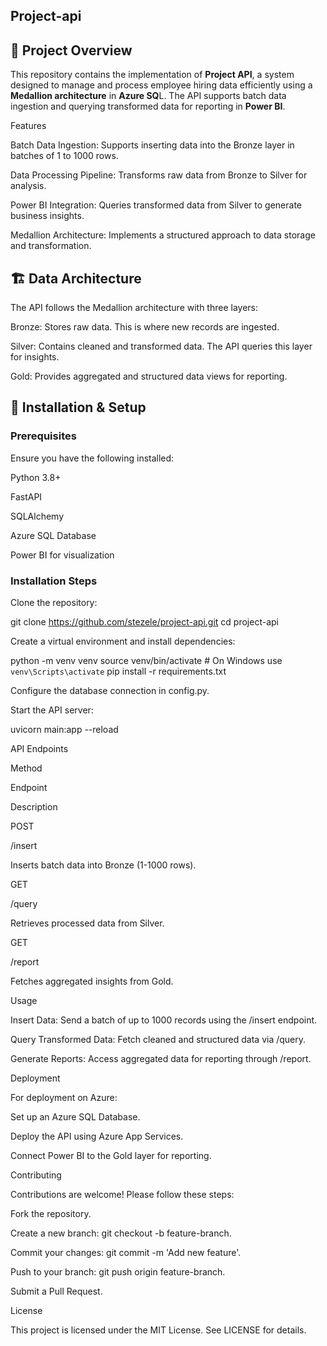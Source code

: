 ## Project-api

## 📖 Project Overview

This repository contains the implementation of **Project API**, a system designed to manage and process employee hiring data efficiently using a **Medallion architecture** in **Azure SQ**L. The API supports batch data ingestion and querying transformed data for reporting in **Power BI**.

Features

Batch Data Ingestion: Supports inserting data into the Bronze layer in batches of 1 to 1000 rows.

Data Processing Pipeline: Transforms raw data from Bronze to Silver for analysis.

Power BI Integration: Queries transformed data from Silver to generate business insights.

Medallion Architecture: Implements a structured approach to data storage and transformation.

## 🏗️ Data Architecture

The API follows the Medallion architecture with three layers:

Bronze: Stores raw data. This is where new records are ingested.

Silver: Contains cleaned and transformed data. The API queries this layer for insights.

Gold: Provides aggregated and structured data views for reporting.

## 🚀 Installation & Setup

### Prerequisites

Ensure you have the following installed:

Python 3.8+

FastAPI

SQLAlchemy

Azure SQL Database

Power BI for visualization

### Installation Steps

Clone the repository:

git clone https://github.com/stezele/project-api.git
cd project-api

Create a virtual environment and install dependencies:

python -m venv venv
source venv/bin/activate  # On Windows use `venv\Scripts\activate`
pip install -r requirements.txt

Configure the database connection in config.py.

Start the API server:

uvicorn main:app --reload

API Endpoints

Method

Endpoint

Description

POST

/insert

Inserts batch data into Bronze (1-1000 rows).

GET

/query

Retrieves processed data from Silver.

GET

/report

Fetches aggregated insights from Gold.

Usage

Insert Data: Send a batch of up to 1000 records using the /insert endpoint.

Query Transformed Data: Fetch cleaned and structured data via /query.

Generate Reports: Access aggregated data for reporting through /report.

Deployment

For deployment on Azure:

Set up an Azure SQL Database.

Deploy the API using Azure App Services.

Connect Power BI to the Gold layer for reporting.

Contributing

Contributions are welcome! Please follow these steps:

Fork the repository.

Create a new branch: git checkout -b feature-branch.

Commit your changes: git commit -m 'Add new feature'.

Push to your branch: git push origin feature-branch.

Submit a Pull Request.

License

This project is licensed under the MIT License. See LICENSE for details.

